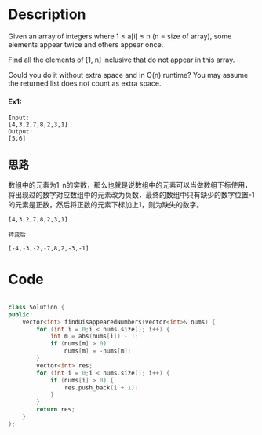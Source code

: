 # Description

Given an array of integers where 1 ≤ a[i] ≤ n (n = size of array), some elements appear twice and others appear once.

Find all the elements of [1, n] inclusive that do not appear in this array.

Could you do it without extra space and in O(n) runtime? You may assume the returned list does not count as extra space.

#### Ex1:

```
Input:
[4,3,2,7,8,2,3,1]
Output:
[5,6]

```

## 思路

数组中的元素为1-n的实数，那么也就是说数组中的元素可以当做数组下标使用，将出现过的数字对应数组中的元素改为负数，最终的数组中只有缺少的数字位置-1的元素是正数，然后将正数的元素下标加上1，则为缺失的数字。
```
[4,3,2,7,8,2,3,1]

转变后

[-4,-3,-2,-7,8,2,-3,-1]

```

# Code

```c++

class Solution {
public:
    vector<int> findDisappearedNumbers(vector<int>& nums) {
        for (int i = 0;i < nums.size(); i++) {
            int m = abs(nums[i]) - 1;
            if (nums[m] > 0)
                nums[m] = -nums[m];
        }
        vector<int> res;
        for (int i = 0;i < nums.size(); i++) {
            if (nums[i] > 0) {
                res.push_back(i + 1);
            }
        }
        return res;
    }
};

```

